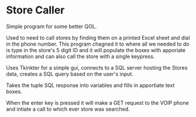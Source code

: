 # Store Caller

Simple program for some better QOL. 

Used to need to call stores by finding them on a printed Excel sheet and dial in the phone number.
This program chagned it to where all we needed to do is type in the store's 5 digit ID and it will populate the boxes with apporiate information and 
can also call the store with a single keypress.

Uses Tkinkter for a simple gui, connects to a SQL server hosting the Stores data, creates a SQL query based on the user's input.

Takes the tuple SQL response into variables and fills in apportiate text boxes. 

When the enter key is pressed it will make a GET request to the VOIP phone and intiate a call to which ever store was searched.
